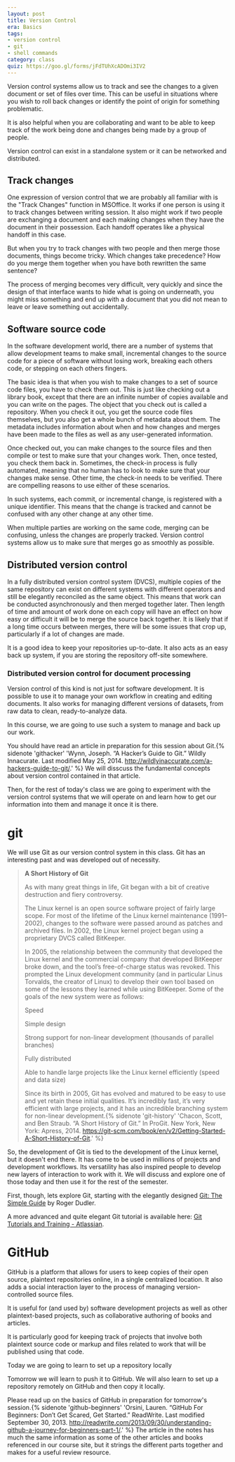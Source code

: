 ```yaml
---
layout: post
title: Version Control
era: Basics
tags: 
- version control
- git
- shell commands
category: class
quiz: https://goo.gl/forms/jFdTUhXcADOmi3IV2
---
```


Version control systems allow us to track and see the changes to a given document or set of files over time. 
This can be useful in situations where you wish to roll back changes or identify the point of origin for something problematic. 

It is also helpful when you are collaborating and want to be able to keep track of the work being done and changes being made by a group of people. 

Version control can exist in a standalone system or it can be networked and distributed. 
<excerpt/>

## Track changes

One expression of version control that we are probably all familiar with is the "Track Changes" function in MSOffice. 
It works if one person is using it to track changes between writing session. 
It also might work if two people are exchanging a document and each making changes when they have the document in their possession. 
Each handoff operates like a physical handoff in this case. 

But when you try to track changes with two people and then merge those documents, things become tricky. 
Which changes take precedence? 
How do you merge them together when you have both rewritten the same sentence? 

The process of merging becomes very difficult, very quickly and since the design of that interface wants to hide what is going on underneath, you might miss something and end up with a document that you did not mean to leave or leave something out accidentally. 

## Software source code

In the software development world, there are a number of systems that allow development teams to make small, incremental changes to the source code for a piece of software without losing work, breaking each others code, or stepping on each others fingers. 

The basic idea is that when you wish to make changes to a set of source code files, you have to check them out. 
This is just like checking out a library book, except that there are an infinite number of copies available and you can write on the pages. 
The object that you check out is called a repository. 
When you check it out, you get the source code files themselves, but you also get a whole bunch of metadata about them. 
The metadata includes information about when and how changes and merges have been made to the files as well as any user-generated information. 

Once checked out, you can make changes to the source files and then compile or test to make sure that your changes work. 
Then, once tested, you check them back in. 
Sometimes, the check-in process is fully automated, meaning that no human has to look to make sure that your changes make sense. 
Other time, the check-in needs to be verified. 
There are compelling reasons to use either of these scenarios. 

In such systems, each commit, or incremental change, is registered with a unique identifier. 
This means that the change is tracked and cannot be confused with any other change at any other time. 

When multiple parties are working on the same code, merging can be confusing, unless the changes are properly tracked. 
Version control systems allow us to make sure that merges go as smoothly as possible. 

## Distributed version control

In a fully distributed version control system (DVCS), multiple copies of the same repository can exist on different systems with different operators and still be elegantly reconciled as the same object. 
This means that work can be conducted asynchronously and then merged together later. 
Then length of time and amount of work done on each copy will have an effect on how easy or difficult it will be to merge the source back together. 
It is likely that if a long time occurs between merges, there will be some issues that crop up, particularly if a lot of changes are made. 

It is a good idea to keep your repositories up-to-date. 
It also acts as an easy back up system, if you are storing the repository off-site somewhere. 

### Distributed version control for document processing

Version control of this kind is not just for software development. 
It is possible to use it to manage your own workflow in creating and editing documents. 
It also works for managing different versions of datasets, from raw data to clean, ready-to-analyze data. 

In this course, we are going to use such a system to manage and back up our work.  

You should have read an article in preparation for this session about Git.{% sidenote 'githacker' 'Wynn, Joseph. “A Hacker’s Guide to Git.” Wildly Innacurate. Last modified May 25, 2014. <http://wildlyinaccurate.com/a-hackers-guide-to-git/>.' %} 
We will disscuss the fundamental concepts about version control contained in that article. 

Then, for the rest of today's class we are going to experiment with the version control systems that we will operate on and learn how to get our information into them and manage it once it is there.

# git

We will use Git as our version control system in this class. 
Git has an interesting past and was developed out of necessity. 

>**A Short History of Git**
>
>As with many great things in life, Git began with a bit of creative destruction and fiery controversy.
>
>The Linux kernel is an open source software project of fairly large scope. For most of the lifetime of the Linux kernel maintenance (1991–2002), changes to the software were passed around as patches and archived files. In 2002, the Linux kernel project began using a proprietary DVCS called BitKeeper.
>
>In 2005, the relationship between the community that developed the Linux kernel and the commercial company that developed BitKeeper broke down, and the tool’s free-of-charge status was revoked. This prompted the Linux development community (and in particular Linus Torvalds, the creator of Linux) to develop their own tool based on some of the lessons they learned while using BitKeeper. Some of the goals of the new system were as follows:
>
>Speed
>
>Simple design
>
>Strong support for non-linear development (thousands of parallel branches)
>
>Fully distributed
>
>Able to handle large projects like the Linux kernel efficiently (speed and data size)
>
>Since its birth in 2005, Git has evolved and matured to be easy to use and yet retain these initial qualities. It’s incredibly fast, it’s very efficient with large projects, and it has an incredible branching system for non-linear development.{% sidenote 'git-history' 'Chacon, Scott, and Ben Straub. “A Short History of Git.” In ProGit. New York, New York: Apress, 2014. https://git-scm.com/book/en/v2/Getting-Started-A-Short-History-of-Git.' %}

So, the development of Git is tied to the development of the Linux kernel, but it doesn't end there. 
It has come to be used in millions of projects and development workflows. 
Its versatility has also inspired people to develop new layers of interaction to work with it. 
We will discuss and explore one of those today and then use it for the rest of the semester. 

First, though, lets explore Git, starting with the elegantly designed [Git: The Simple Guide](http://rogerdudler.github.io/git-guide/) by Roger Dudler.

A more advanced and quite elegant Git tutorial is available here: [Git Tutorials and Training - Atlassian](https://www.atlassian.com/git/tutorials/setting-up-a-repository/git-config).

# GitHub

GitHub is a platform that allows for users to keep copies of their open source, plaintext repositories online, in a single centralized location. 
It also adds a social interaction layer to the process of managing version-controlled source files. 

It is useful for (and used by) software development projects as well as other plaintext-based projects, such as collaborative authoring of books and articles. 

It is particularly good for keeping track of projects that involve both plaintext source code or markup and files related to work that will be published using that code. 

Today we are going to learn to set up a repository locally

Tomorrow we will learn to push it to GitHub. 
We will also learn to set up a repository remotely on GitHub and then copy it locally. 

Please read up on the basics of GitHub in preparation for tomorrow's session.{% sidenote 'github-beginners' 'Orsini, Lauren. “GitHub For Beginners: Don’t Get Scared, Get Started.” ReadWrite. Last modified September 30, 2013. http://readwrite.com/2013/09/30/understanding-github-a-journey-for-beginners-part-1/.' %} 
The article in the notes has much the same information as some of the other articles and books referenced in our course site, but it strings the different parts together and makes for a useful review resource.